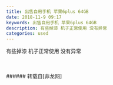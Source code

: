 ```yaml
---
title: 出售自用手机 苹果6plus 64GB
date: 2018-11-9 09:17
keywords: 出售自用手机 苹果6plus 64GB
description: 有些掉漆 机子正常使用 没有异常
categories: used
---
```

<td class="t_f" id="postmessage_2242294">

有些掉漆 机子正常使用 没有异常<br/>
<img alt="" border="0" class="zoom" data-cf-modified-29d2ac88b254b1f1243dfc84-="" file="http://www.flw.ph/data/appbyme/upload/image/201811/09/IHEEsYUlFW0K.jpg" id="aimg_VNI56" lazyloadthumb="1" onclick="" onmouseover="" src="http://www.flw.ph/data/appbyme/upload/image/201811/09/IHEEsYUlFW0K.jpg"/><br/>
<br/>
<img alt="" border="0" class="zoom" data-cf-modified-29d2ac88b254b1f1243dfc84-="" file="http://www.flw.ph/data/appbyme/upload/image/201811/09/WWHDPtKYCSTP.jpg" id="aimg_KQ9GT" lazyloadthumb="1" onclick="" onmouseover="" src="http://www.flw.ph/data/appbyme/upload/image/201811/09/WWHDPtKYCSTP.jpg"/><br/>
<br/>
</td>
###### 转载自[菲龙网]